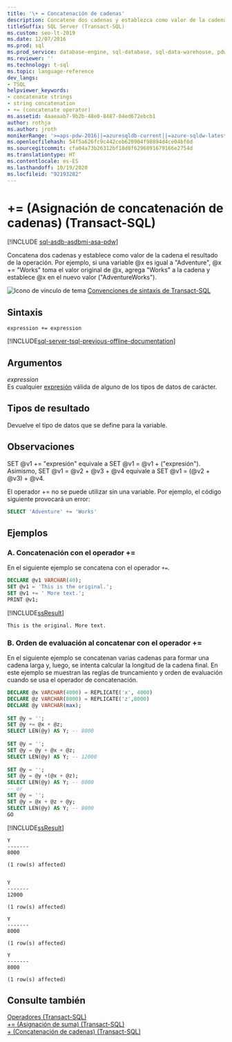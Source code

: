 ```yaml
---
title: '\+ = Concatenación de cadenas'
description: Concatene dos cadenas y establezca como valor de la cadena el resultado de la operación.
titleSuffix: SQL Server (Transact-SQL)
ms.custom: seo-lt-2019
ms.date: 12/07/2016
ms.prod: sql
ms.prod_service: database-engine, sql-database, sql-data-warehouse, pdw
ms.reviewer: ''
ms.technology: t-sql
ms.topic: language-reference
dev_langs:
- TSQL
helpviewer_keywords:
- concatenate strings
- string concatenation
- += (concatenate operator)
ms.assetid: 4aaeaab7-9b2b-48e0-8487-04ed672ebcb1
author: rothja
ms.author: jroth
monikerRange: '>=aps-pdw-2016||=azuresqldb-current||=azure-sqldw-latest||>=sql-server-2016||=sqlallproducts-allversions||>=sql-server-linux-2017||=azuresqldb-mi-current'
ms.openlocfilehash: 54f5a626fc9c442ceb620904f98894d4ce04bf0d
ms.sourcegitcommit: cfa04a73b26312bf18d8f6296891679166e2754d
ms.translationtype: HT
ms.contentlocale: es-ES
ms.lasthandoff: 10/19/2020
ms.locfileid: "92193282"
---
```

# <a name="-string-concatenation-assignment-transact-sql"></a>+= (Asignación de concatenación de cadenas) (Transact-SQL)
[!INCLUDE [sql-asdb-asdbmi-asa-pdw](../../includes/applies-to-version/sql-asdb-asdbmi-asa-pdw.md)]

  Concatena dos cadenas y establece como valor de la cadena el resultado de la operación. Por ejemplo, si una variable @x es igual a "Adventure", @x += "Works" toma el valor original de @x, agrega "Works" a la cadena y establece @x en el nuevo valor ("AdventureWorks").  
  
 ![Icono de vínculo de tema](../../database-engine/configure-windows/media/topic-link.gif "Icono de vínculo de tema") [Convenciones de sintaxis de Transact-SQL](../../t-sql/language-elements/transact-sql-syntax-conventions-transact-sql.md)  
  
## <a name="syntax"></a>Sintaxis  
  
```syntaxsql
expression += expression  
```  
  
[!INCLUDE[sql-server-tsql-previous-offline-documentation](../../includes/sql-server-tsql-previous-offline-documentation.md)]

## <a name="arguments"></a>Argumentos
 *expression*  
 Es cualquier [expresión](../../t-sql/language-elements/expressions-transact-sql.md) válida de alguno de los tipos de datos de carácter.  
  
## <a name="result-types"></a>Tipos de resultado  
 Devuelve el tipo de datos que se define para la variable.  
  
## <a name="remarks"></a>Observaciones  
 SET @v1 += "expresión" equivale a SET @v1 = @v1 + ("expresión"). Asimismo, SET @v1 = @v2 + @v3 + @v4 equivale a SET @v1 = (@v2 + @v3) + @v4.  
  
 El operador += no se puede utilizar sin una variable. Por ejemplo, el código siguiente provocará un error:  
  
```sql  
SELECT 'Adventure' += 'Works'  
```  
  
## <a name="examples"></a>Ejemplos  
### <a name="a-concatenation-using--operator"></a>A. Concatenación con el operador +=
 En el siguiente ejemplo se concatena con el operador `+=`.  
  
```sql  
DECLARE @v1 VARCHAR(40);  
SET @v1 = 'This is the original.';  
SET @v1 += ' More text.';  
PRINT @v1;  
```  
  
 [!INCLUDE[ssResult](../../includes/ssresult-md.md)]  
  
 `This is the original. More text.`  
  
### <a name="b-order-of-evaluation-while-concatenating-using--operator"></a>B. Orden de evaluación al concatenar con el operador +=
En el siguiente ejemplo se concatenan varias cadenas para formar una cadena larga y, luego, se intenta calcular la longitud de la cadena final. En este ejemplo se muestran las reglas de truncamiento y orden de evaluación cuando se usa el operador de concatenación. 

```sql
DECLARE @x VARCHAR(4000) = REPLICATE('x', 4000)
DECLARE @z VARCHAR(8000) = REPLICATE('z',8000)
DECLARE @y VARCHAR(max);
 
SET @y = '';
SET @y += @x + @z;
SELECT LEN(@y) AS Y; -- 8000
 
SET @y = '';
SET @y = @y + @x + @z;
SELECT LEN(@y) AS Y; -- 12000
 
SET @y = '';
SET @y = @y +(@x + @z);
SELECT LEN(@y) AS Y; -- 8000
-- or
SET @y = '';
SET @y = @x + @z + @y;
SELECT LEN(@y) AS Y; -- 8000
GO
```
[!INCLUDE[ssResult](../../includes/ssresult-md.md)]  
  
 ```
 Y       
 ------- 
 8000 
  
 (1 row(s) affected) 
  
    
 Y       
 ------- 
 12000 
  
 (1 row(s) affected) 

 Y       
 ------- 
 8000 
  
 (1 row(s) affected) 
  
 Y       
 ------- 
 8000 
  
 (1 row(s) affected)
  ```   
   
## <a name="see-also"></a>Consulte también  
 [Operadores &#40;Transact-SQL&#41;](../../t-sql/language-elements/operators-transact-sql.md)   
 [+= &#40;Asignación de suma&#41; &#40;Transact-SQL&#41;](../../t-sql/language-elements/add-equals-transact-sql.md)   
 [+ &#40;Concatenación de cadenas&#41; &#40;Transact-SQL&#41;](../../t-sql/language-elements/string-concatenation-transact-sql.md)  
  
  
